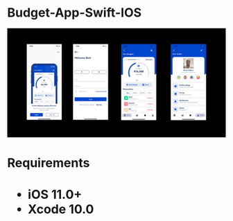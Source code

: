 # Budget-App-Swift-IOS


<img src="ss/business preview.jpg" width="600">


<h1>Requirements<h1>

<ul>
  <li>iOS 11.0+</li>
  <li>Xcode 10.0</li>
</ul>



